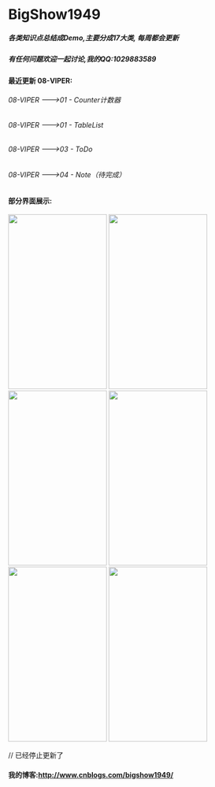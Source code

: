 # BigShow1949

##### 各类知识点总结成Demo,主要分成17大类, 每周都会更新


##### 有任何问题欢迎一起讨论,我的QQ:1029883589

#### 最近更新 08-VIPER:
###### 08-VIPER --->01 - Counter计数器
###### 08-VIPER --->01 - TableList
###### 08-VIPER --->03 - ToDo
###### 08-VIPER --->04 - Note（待完成）



#### 部分界面展示:

<img src="http://images2015.cnblogs.com/blog/805854/201605/805854-20160505172615997-1988823651.png" width="200" height="355">

<img src="http://images2015.cnblogs.com/blog/805854/201605/805854-20160505172633857-1251018558.png" width="200" height="355">

<img src="http://images2015.cnblogs.com/blog/805854/201605/805854-20160505172640404-1874819359.png" width="200" height="355">

<img src="http://images2015.cnblogs.com/blog/805854/201605/805854-20160505172646372-1213574963.png" width="200" height="355">

<img src="http://images2015.cnblogs.com/blog/805854/201605/805854-20160505172655497-1329826097.png" width="200" height="355">

<img src="http://images2015.cnblogs.com/blog/805854/201605/805854-20160505172702029-553363367.png" width="200" height="355">


// 已经停止更新了
#### 我的博客:http://www.cnblogs.com/bigshow1949/  
